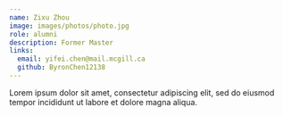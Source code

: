 ```yaml
---
name: Zixu Zhou
image: images/photos/photo.jpg
role: alumni
description: Former Master
links:
  email: yifei.chen@mail.mcgill.ca
  github: ByronChen12138
---
```


Lorem ipsum dolor sit amet, consectetur adipiscing elit, sed do eiusmod tempor incididunt ut labore et dolore magna aliqua.
